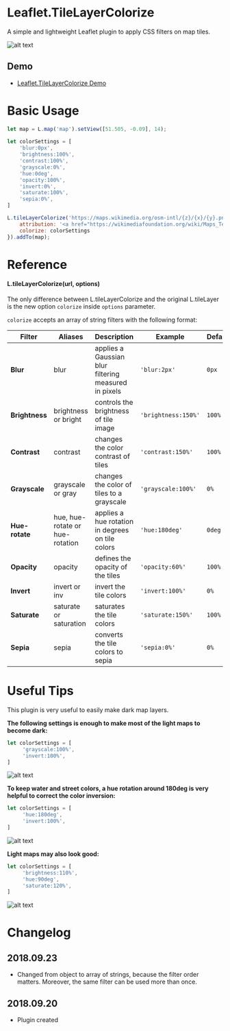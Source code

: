 # Leaflet.TileLayerColorize
A simple and lightweight Leaflet plugin to apply CSS filters on map tiles.

![alt text](https://github.com/xtk93x/Leaflet.TileLayerColorize/blob/master/samples/sidebyside.png)

## Demo
- [Leaflet.TileLayerColorize Demo](https://xtk93x.github.io/Leaflet.TileLayerColorize/)

# Basic Usage
```js
let map = L.map('map').setView([51.505, -0.09], 14);
    
let colorSettings = [
    'blur:0px',
    'brightness:100%',
    'contrast:100%',
    'grayscale:0%',
    'hue:0deg',
    'opacity:100%',
    'invert:0%',
    'saturate:100%',
    'sepia:0%',
]

L.tileLayerColorize('https://maps.wikimedia.org/osm-intl/{z}/{x}/{y}.png', {
    attribution: '<a href="https://wikimediafoundation.org/wiki/Maps_Terms_of_Use">Wikimedia</a>',
    colorize: colorSettings
}).addTo(map);
```
    
# Reference

#### L.tileLayerColorize(url, options)

The only difference between L.tileLayerColorize and the original L.tileLayer is the new option `colorize` inside `options` parameter. 

`colorize` accepts an array of string filters with the following format:

| Filter | Aliases | Description | Example | Default |
| --- | --- | --- | --- | --- |
| **Blur** | blur | applies a Gaussian blur filtering measured in pixels |  `'blur:2px'` | `0px` |
| **Brightness** | brightness or bright | controls the brightness of tile image |  `'brightness:150%'` | `100%` |
| **Contrast** | contrast | changes the color contrast of tiles |   `'contrast:150%'` | `100%` |
| **Grayscale** | grayscale or gray | changes the color of tiles to a grayscale |  `'grayscale:100%'` | `0%` |
| **Hue-rotate** | hue, hue-rotate or hue-rotation | applies a hue rotation in degrees on tile colors |  `'hue:180deg'` | `0deg` |
| **Opacity** | opacity | defines the opacity of the tiles | `'opacity:60%'` | `100%` |
| **Invert** | invert or inv | invert the tile colors | `'invert:100%'` | `0%` |
| **Saturate** | saturate or saturation | saturates the tile colors | `'saturate:150%'` | `100%` |
| **Sepia** | sepia | converts the tile colors to sepia | `'sepia:0%'` | `0%` |
 
# Useful Tips

This plugin is very useful to easily make dark map layers. 

**The following settings is enough to make most of the light maps to become dark:**

```js
let colorSettings = [
     'grayscale:100%',
     'invert:100%',
]
```
![alt text](https://github.com/xtk93x/Leaflet.TileLayerColorize/blob/master/samples/dark.png)

**To keep water and street colors, a hue rotation around 180deg is very helpful to correct the color inversion:**

```js
let colorSettings = [
     'hue:180deg',
     'invert:100%',
]
```
![alt text](https://github.com/xtk93x/Leaflet.TileLayerColorize/blob/master/samples/dark-colorized.png)
    
**Light maps may also look good:**

```js
let colorSettings = [
     'brightness:110%',
     'hue:90deg',
     'saturate:120%',
]
```
![alt text](https://github.com/xtk93x/Leaflet.TileLayerColorize/blob/master/samples/colorized.png)

# Changelog

## 2018.09.23
- Changed from object to array of strings, because the filter order matters. Moreover, the same filter can be used more than once.

## 2018.09.20
- Plugin created

